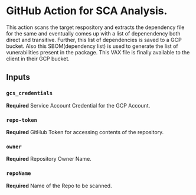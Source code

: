 # GitHub Action for SCA Analysis.

This action scans the target respository and extracts the dependency file for the same and eventually comes up with a list of depenendency both direct and transitive. Further, this list of dependencies is saved to a GCP bucket. Also this SBOM(dependency list) is used to generate the list of vunerabilities present in the package. This VAX file is finally available to the client in their GCP bucket. 

## Inputs

### `gcs_credentials`

**Required** Service Account Credential for the GCP Account.

### `repo-token`

**Required** GitHub Token for accessing contents of the repository.

### `owner`

**Required** Repository Owner Name.

### `repoName`

**Required** Name of the Repo to be scanned.




